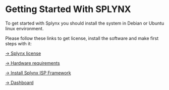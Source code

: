 Getting Started With SPLYNX
===========================

To get started with Splynx you should install the system in Debian or Ubuntu linux environment.

Please follow these links to get license, install the software and make first steps with it:

[→ Splynx license](./splynx_license/splynx_license.md)

[→ Hardware requirements](./hardware_requirements/hardware_requirements.md)

[→ Install Splynx ISP Framework](./install_splynx/install_splynx.md)

[→ Dashboard](./dashboard/dashboard.md)
